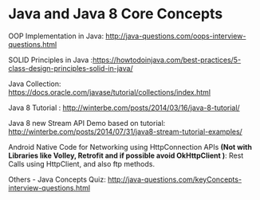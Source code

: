# Java and Java 8 Core Concepts


OOP Implementation in Java: http://java-questions.com/oops-interview-questions.html

SOLID Principles in Java :https://howtodoinjava.com/best-practices/5-class-design-principles-solid-in-java/

Java Collection: https://docs.oracle.com/javase/tutorial/collections/index.html

Java 8 Tutorial : http://winterbe.com/posts/2014/03/16/java-8-tutorial/

Java 8 new Stream API Demo based on tutorial: http://winterbe.com/posts/2014/07/31/java8-stream-tutorial-examples/


Android Native Code for Networking using HttpConnection APIs **(Not with Libraries like Volley,  Retrofit and if possible avoid OkHttpClient )**: Rest Calls using HttpClient, and also ftp methods.

Others - Java Concepts Quiz: http://java-questions.com/keyConcepts-interview-questions.html



